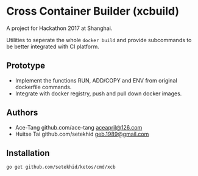 # Cross Container Builder (xcbuild)

A project for Hackathon 2017 at Shanghai.

Utilities to seperate the whole `docker build` and provide subcommands to be better integrated with CI platform.

## Prototype

* Implement the functions RUN, ADD/COPY and ENV from original dockerfile commands.
* Integrate with docker registry, push and pull down docker images.

## Authors

* Ace-Tang   github.com/ace-tang <aceapril@126.com>
* Huitse Tai github.com/setekhid <geb.1989@gmail.com>

## Installation

```bash
go get github.com/setekhid/ketos/cmd/xcb
```
